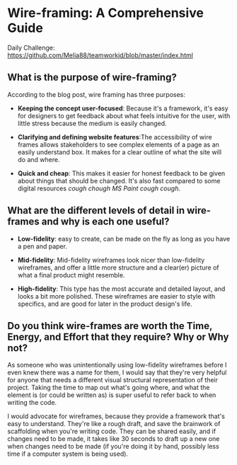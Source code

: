 # Wire-framing: A Comprehensive Guide

Daily Challenge: https://github.com/Melia88/teamworkjd/blob/master/index.html

## What is the purpose of wire-framing?
According to the blog post, wire framing has three purposes: 

- **Keeping the concept user-focused**: Because it's a framework, it's easy for designers to get feedback about what feels intuitive for the user, with little stress because the medium is easily changed.

- **Clarifying and defining website features**:The accessibility of wire frames allows stakeholders to 
see complex elements of a page as an easily understand box. It makes for a clear outline of what the site will do and where. 

- **Quick and cheap**: This makes it easier for honest feedback to be given about things that should be changed. It's also fast compared to some digital resources *cough chough MS Paint cough cough*.

## What are the different levels of detail in wire-frames and why is each one useful?

- **Low-fidelity**: easy to create, can be made on the fly as long as you have a pen and paper.

- **Mid-fidelity**: Mid-fidelity wireframes look nicer than low-fidelity wireframes, and offer a little more structure and a clear(er) picture of what a final product might resemble. 

- **High-fidelity**: This type has the most accurate and detailed layout, and looks a bit more polished. These wireframes are easier to style with specifics, and are good for later in the product design's life.

## Do you think wire-frames are worth the Time, Energy, and Effort that they require? Why or Why not?
As someone who was unintentionally using low-fidelity wireframes before I even knew there was a name for them, I would say that they're very helpful for anyone that needs a different visual structural representation of their project. Taking the time to map out what's going where, and what the element is (or could be written as) is super useful to refer back to when writing the code. 

I would advocate for wireframes, because they provide a framework that's easy to understand. They're like a rough draft, and save the brainwork of scaffolding when you're writing code. They can be shared easily, and if changes need to be made, it takes like 30 seconds to draft up a new one when changes need to be made (if you're doing it by hand, possibly less time if a computer system is being used).
